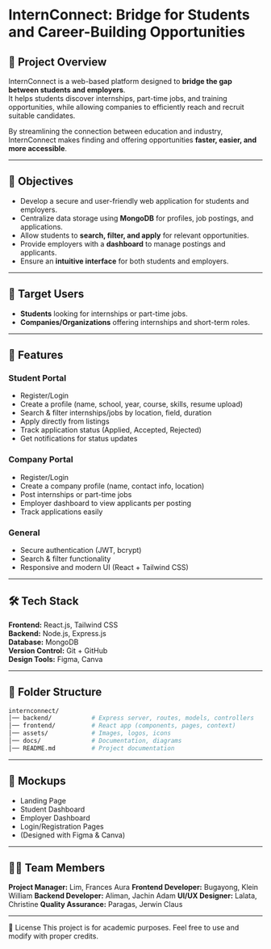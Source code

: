 # InternConnect: Bridge for Students and Career-Building Opportunities

## 📌 Project Overview
InternConnect is a web-based platform designed to **bridge the gap between students and employers**.  
It helps students discover internships, part-time jobs, and training opportunities, while allowing companies to efficiently reach and recruit suitable candidates.  

By streamlining the connection between education and industry, InternConnect makes finding and offering opportunities **faster, easier, and more accessible**.

---

## 🎯 Objectives
- Develop a secure and user-friendly web application for students and employers.
- Centralize data storage using **MongoDB** for profiles, job postings, and applications.
- Allow students to **search, filter, and apply** for relevant opportunities.
- Provide employers with a **dashboard** to manage postings and applicants.
- Ensure an **intuitive interface** for both students and employers.

---

## 👥 Target Users
- **Students** looking for internships or part-time jobs.  
- **Companies/Organizations** offering internships and short-term roles.

---

## 🚀 Features
### Student Portal
- Register/Login  
- Create a profile (name, school, year, course, skills, resume upload)  
- Search & filter internships/jobs by location, field, duration  
- Apply directly from listings  
- Track application status (Applied, Accepted, Rejected)  
- Get notifications for status updates  

### Company Portal
- Register/Login  
- Create a company profile (name, contact info, location)  
- Post internships or part-time jobs  
- Employer dashboard to view applicants per posting  
- Track applications easily  

### General
- Secure authentication (JWT, bcrypt)  
- Search & filter functionality  
- Responsive and modern UI (React + Tailwind CSS)  

---

## 🛠️ Tech Stack
**Frontend:** React.js, Tailwind CSS  
**Backend:** Node.js, Express.js  
**Database:** MongoDB  
**Version Control:** Git + GitHub  
**Design Tools:** Figma, Canva  

---

## 📂 Folder Structure
```bash
internconnect/
│── backend/           # Express server, routes, models, controllers
│── frontend/          # React app (components, pages, context)
│── assets/            # Images, logos, icons
│── docs/              # Documentation, diagrams
│── README.md          # Project documentation
```
---

## 📸 Mockups

- Landing Page
- Student Dashboard
- Employer Dashboard
- Login/Registration Pages
- (Designed with Figma & Canva)

---

## 👨‍💻 Team Members

**Project Manager:** Lim, Frances Aura
**Frontend Developer:** Bugayong, Klein William
**Backend Developer:** Aliman, Jachin Adam
**UI/UX Designer:** Lalata, Christine
**Quality Assurance:** Paragas, Jerwin Claus  

---

📜 License
This project is for academic purposes.
Feel free to use and modify with proper credits.
